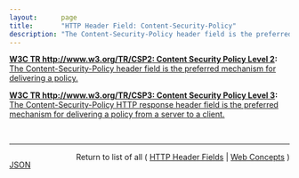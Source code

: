 ```yaml
---
layout:      page
title:       "HTTP Header Field: Content-Security-Policy"
description: "The Content-Security-Policy header field is the preferred mechanism for delivering a policy."
---
```


**[W3C TR http://www.w3.org/TR/CSP2: Content Security Policy Level 2](/specs/W3C/TR/CSP2 "This document defines a policy language used to declare a set of content restrictions for a web resource, and a mechanism for transmitting the policy from a server to a client where the policy is enforced."):** [The Content-Security-Policy header field is the preferred mechanism for delivering a policy.](http://www.w3.org/TR/CSP2/#content-security-policy-header-field "Read documentation for HTTP Header Field &#34;Content-Security-Policy&#34;")

**[W3C TR http://www.w3.org/TR/CSP3: Content Security Policy Level 3](/specs/W3C/TR/CSP3 "This document defines a mechanism by which web developers can control the resources which a particular page can fetch or execute, as well as a number of security-relevant policy decisions."):** [The Content-Security-Policy HTTP response header field is the preferred mechanism for delivering a policy from a server to a client.](http://www.w3.org/TR/CSP3/#csp-header "Read documentation for HTTP Header Field &#34;Content-Security-Policy&#34;")

<br/>
<hr/>

<p style="float : left"><a href="Content-Security-Policy.json" title="JSON representing this particular Web Concept">JSON</a></p>
<p style="text-align: right">Return to list of all ( <a href="../http-headers">HTTP Header Fields</a> | <a href="../">Web Concepts</a> )</p>
